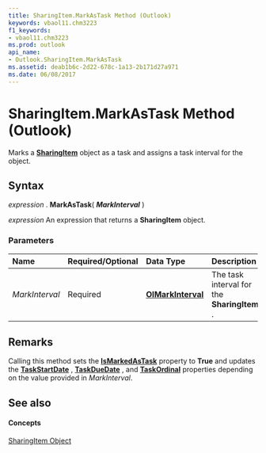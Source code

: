 ```yaml
---
title: SharingItem.MarkAsTask Method (Outlook)
keywords: vbaol11.chm3223
f1_keywords:
- vbaol11.chm3223
ms.prod: outlook
api_name:
- Outlook.SharingItem.MarkAsTask
ms.assetid: deab1b6c-2d22-678c-1a13-2b171d27a971
ms.date: 06/08/2017
---
```



# SharingItem.MarkAsTask Method (Outlook)

Marks a  **[SharingItem](Outlook.SharingItem.md)** object as a task and assigns a task interval for the object.


## Syntax

 _expression_ . **MarkAsTask**( **_MarkInterval_** )

 _expression_ An expression that returns a **SharingItem** object.


### Parameters



|**Name**|**Required/Optional**|**Data Type**|**Description**|
|:-----|:-----|:-----|:-----|
| _MarkInterval_|Required| **[OlMarkInterval](Outlook.OlMarkInterval.md)**|The task interval for the  **SharingItem** .|

## Remarks

Calling this method sets the  **[IsMarkedAsTask](Outlook.SharingItem.IsMarkedAsTask.md)** property to **True** and updates the **[TaskStartDate](Outlook.SharingItem.TaskStartDate.md)** , **[TaskDueDate](Outlook.SharingItem.TaskDueDate.md)** , and **[TaskOrdinal](Outlook.SharingItem.ToDoTaskOrdinal.md)** properties depending on the value provided in _MarkInterval_.


## See also


#### Concepts


[SharingItem Object](Outlook.SharingItem.md)

